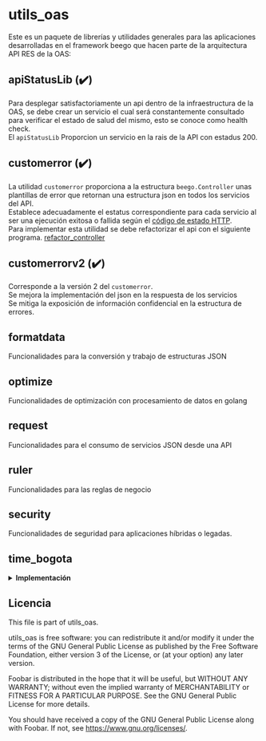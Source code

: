 # utils_oas

Este es un paquete de librerías y utilidades generales para las aplicaciones desarrolladas en el framework beego que hacen parte de la arquitectura API RES de la OAS:

## apiStatusLib (:heavy_check_mark:)
Para desplegar satisfactoriamente un api dentro de la infraestructura de la OAS, se debe crear un servicio el cual será constantemente consultado para verificar el estado de salud del mismo, esto se conoce como health check.  
El `apiStatusLib` Proporcion un servicio en la rais de la API con estadus 200.


## customerror (:heavy_check_mark:)
La utilidad `customerror` proporciona a la estructura `beego.Controller` unas plantillas de error que retornan una estructura json en todos los servicios del API.  
Establece adecuadamente el estatus correspondiente para cada servicio al ser una ejecución exitosa o fallida según el [código de estado HTTP](https://es.wikipedia.org/wiki/Anexo:C%C3%B3digos_de_estado_HTTP).  
Para implementar esta utilidad se debe refactorizar el api con el siguiente programa. [refactor_controller](https://github.com/udistrital/refactor_controller)

## customerrorv2 (:heavy_check_mark:)
Corresponde a la versión 2 del `customerror`.  
Se mejora la implementación del json en la respuesta de los servicios   
Se mitiga la exposición de información confidencial en la estructura de errores.  

## formatdata
Funcionalidades para la conversión y trabajo de estructuras JSON

## optimize
Funcionalidades de optimización con procesamiento de datos en golang

## request
Funcionalidades para el consumo de servicios JSON desde una API

## ruler
Funcionalidades para las reglas de negocio

## security
Funcionalidades de seguridad para aplicaciones  híbridas o legadas.

## time_bogota
<details>
  <summary><b>Implementación</b></summary>

  importar:

  ```go
  "github.com/udistrital/utils_oas/time_bogota"
  ```

  3 funcinalidades:

  - Tiempo_bogota :
   Da la hora de Bogota sin importar la zona horaria de la maquina o contenedor

      ***usar en codigo (remplarar)***

      ```go
      VariableDeTiempo = tiem.Now()
      ```
      por

      ```go
      VariableDeTiempo = time_bogota.Tiempo_bogota()
      ```

  - TiempoBogotaFormato()

      ***(Nota : esta funcion funciona perfectamente en peticiones POST, para los put puede mandar lio asi que se recomienda usar para los PUT la tercera funcion aqui nombrada)***

      Esta funcion da el formato para la hora y que esta sea aceptada por la base de datos.

      ya que esta funcion retorna un string, se debe cambiar en los modelos del api donde se quiera usar la funcion, esto evitara problemas con la hora y que genere una hora con UTC 0

      ***en codigo***

      ```go
      type ResolucionEstado struct {
          Id            int
          FechaRegistro time.Time
          Usuario       string
          Estado        *EstadoResolucion
          Resolucion    *Resolucion
      }
      ```

      por

      ```go
      type ResolucionEstado struct {
          Id            int
          FechaRegistro string
          Usuario       string
          Estado        *EstadoResolucion
          Resolucion    *Resolucion
      }
      ```
      ---
      ```go
      VariableDeTiempo = tiem.Now()
      ```
      por

      ```go
      VariableDeTiempo = time_bogota.TiempoBogotaFormato()
      ```
  - TiempoCorreccionFormato(inputDate string):
  Esta funcion recibe un string y devuelve otro transformado, esta funcion surge como solucion al problema de que las fechas al traerlas de la base de datos pueden llegar en el siguiente formato `2019-10-08 18:26:45.58 +0000 +0000`, este formato al hacer un update en la base de datos provoca errores, por ende esta funcion realiza la correccion

    para usarla se usara el siguiente ejemplo, suponga que de la base de datos trae una fecha y se llama `FechaFin` y su valor al imprimirlo es el siguiente : `2019-10-08 18:26:45.58 +0000 +0000` para corregirlo realice lo siguiente:

    ```go
    FechaFin = time_bogota.TiempoCorreccionFormato(FechaFin)
    ```

    esto le devolvera la fecha en el siguiente formato : `2019-10-08T18:26:45.58Z` el cual la ase de datos recibira.
</details>

## Licencia

This file is part of utils_oas.

utils_oas is free software: you can redistribute it and/or modify
it under the terms of the GNU General Public License as published by
the Free Software Foundation, either version 3 of the License, or
(at your option) any later version.

Foobar is distributed in the hope that it will be useful,
but WITHOUT ANY WARRANTY; without even the implied warranty of
MERCHANTABILITY or FITNESS FOR A PARTICULAR PURPOSE.  See the
GNU General Public License for more details.

You should have received a copy of the GNU General Public License
along with Foobar.  If not, see <https://www.gnu.org/licenses/>.
